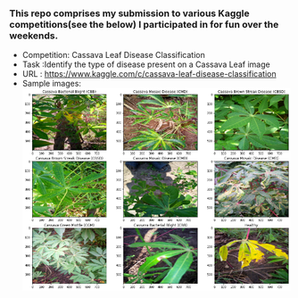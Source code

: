 ### This repo comprises my submission to various Kaggle competitions(see the below) I participated in for fun over the weekends.

- Competition: Cassava Leaf Disease Classification
- Task :Identify the type of disease present on a Cassava Leaf image
- URL : https://www.kaggle.com/c/cassava-leaf-disease-classification
- Sample images: ![alt text](https://github.com/AsheryMbilinyi/kaggle-competitions/blob/main/__results___5_0.png)

